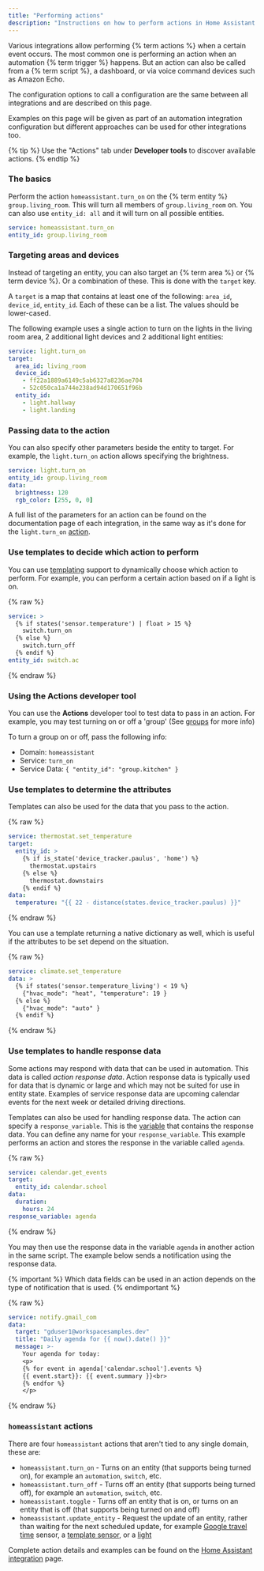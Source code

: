 ```yaml
---
title: "Performing actions"
description: "Instructions on how to perform actions in Home Assistant."
---
```


Various integrations allow performing {% term actions %} when a certain event occurs. The most common one is performing an action when an automation {% term trigger %} happens. But an action can also be called from a {% term script %}, a dashboard, or via voice command devices such as Amazon Echo.

The configuration options to call a configuration are the same between all integrations and are described on this page.

Examples on this page will be given as part of an automation integration configuration but different approaches can be used for other integrations too.

{% tip %}
Use the "Actions" tab under **Developer tools** to discover available actions.
{% endtip %}

### The basics

Perform the action `homeassistant.turn_on` on the {% term entity %} `group.living_room`. This will turn all members of `group.living_room` on. You can also use `entity_id: all` and it will turn on all possible entities.

```yaml
service: homeassistant.turn_on
entity_id: group.living_room
```

### Targeting areas and devices

Instead of targeting an entity, you can also target an {% term area %} or {% term device %}. Or a combination of these.
This is done with the `target` key.

A `target` is a map that contains at least one of the following: `area_id`, `device_id`, `entity_id`.
Each of these can be a list. The values should be lower-cased.

The following example uses a single action to turn on the lights in the
living room area, 2 additional light devices and 2 additional light entities:

```yaml
service: light.turn_on
target:
  area_id: living_room
  device_id:
    - ff22a1889a6149c5ab6327a8236ae704
    - 52c050ca1a744e238ad94d170651f96b
  entity_id:
    - light.hallway
    - light.landing
```

### Passing data to the action

You can also specify other parameters beside the entity to target. For example, the `light.turn_on` action allows specifying the brightness.

```yaml
service: light.turn_on
entity_id: group.living_room
data:
  brightness: 120
  rgb_color: [255, 0, 0]
```

A full list of the parameters for an action can be found on the documentation page of each integration, in the same way as it's done for the `light.turn_on` [action](/integrations/light/#action-lightturn_on).

### Use templates to decide which action to perform

You can use [templating] support to dynamically choose which action to perform. For example, you can perform a certain action based on if a light is on.

{% raw %}

```yaml
service: >
  {% if states('sensor.temperature') | float > 15 %}
    switch.turn_on
  {% else %}
    switch.turn_off
  {% endif %}
entity_id: switch.ac
```

{% endraw %}

### Using the Actions developer tool

You can use the **Actions** developer tool to test data to pass in an action.
For example, you may test turning on or off a 'group' (See [groups](/integrations/group/) for more info)

To turn a group on or off, pass the following info:

- Domain: `homeassistant`
- Service: `turn_on`
- Service Data: `{ "entity_id": "group.kitchen" }`

### Use templates to determine the attributes

Templates can also be used for the data that you pass to the action.

{% raw %}

```yaml
service: thermostat.set_temperature
target:
  entity_id: >
    {% if is_state('device_tracker.paulus', 'home') %}
      thermostat.upstairs
    {% else %}
      thermostat.downstairs
    {% endif %}
data:
  temperature: "{{ 22 - distance(states.device_tracker.paulus) }}"
```

{% endraw %}

You can use a template returning a native dictionary as well, which is useful if the attributes to be set depend on the situation.

{% raw %}

```yaml
service: climate.set_temperature
data: >
  {% if states('sensor.temperature_living') < 19 %}
    {"hvac_mode": "heat", "temperature": 19 }
  {% else %}
    {"hvac_mode": "auto" }
  {% endif %}
```

{% endraw %}

### Use templates to handle response data

Some actions may respond with data that can be used in automation. This data is called _action response data_. Action response data
is typically used for data that is dynamic or large and which may not be suited for use in entity state.
Examples of service response data are upcoming calendar events for the next week or detailed driving directions.

Templates can also be used for handling response data. The action can specify
a `response_variable`. This is the [variable](/docs/scripts/#variables)
that contains the response data. You can define any name for your `response_variable`. This example performs an action and stores the response in the variable called `agenda`.

{% raw %}

```yaml
service: calendar.get_events
target:
  entity_id: calendar.school
data:
  duration:
    hours: 24
response_variable: agenda
```

{% endraw %}

You may then use the response data in the variable `agenda` in another action
in the same script. The example below sends a notification using the response
data.

{% important %}
Which data fields can be used in an action depends on the type of notification that is used.
{% endimportant %}

{% raw %}

```yaml
service: notify.gmail_com
data:
  target: "gduser1@workspacesamples.dev"
  title: "Daily agenda for {{ now().date() }}"
  message: >-
    Your agenda for today:
    <p>
    {% for event in agenda['calendar.school'].events %}
    {{ event.start}}: {{ event.summary }}<br>
    {% endfor %}
    </p>
```

{% endraw %}

### `homeassistant` actions

There are four `homeassistant` actions that aren't tied to any single domain, these are:

- `homeassistant.turn_on` - Turns on an entity (that supports being turned on), for example an `automation`, `switch`, etc.
- `homeassistant.turn_off` - Turns off an entity (that supports being turned off), for example an `automation`, `switch`, etc.
- `homeassistant.toggle` - Turns off an entity that is on, or turns on an entity that is off (that supports being turned on and off)
- `homeassistant.update_entity` - Request the update of an entity, rather than waiting for the next scheduled update, for example [Google travel time] sensor, a [template sensor], or a [light]

Complete action details and examples can be found on the [Home Assistant integration][homeassistant-integration-actions] page.

[templating]: /docs/configuration/templating/
[google travel time]: /integrations/google_travel_time/
[template sensor]: /integrations/template/
[light]: /integrations/light/
[homeassistant-integration-actions]: /integrations/homeassistant#actions
